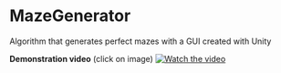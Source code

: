 # MazeGenerator
Algorithm that generates perfect mazes with a GUI created with Unity

**Demonstration video**
(click on image)
[![Watch the video](https://i.imgur.com/KnXPQZb.png)](https://youtu.be/T_79o8ZVquM)
